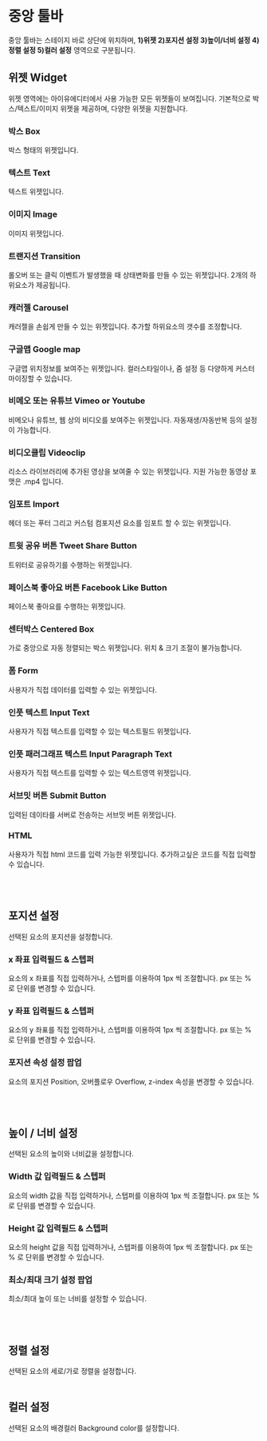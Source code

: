 # 중앙 툴바
중앙 툴바는 스테이지 바로 상단에 위치하며, __1)위젯 2)포지션 설정 3)높이/너비 설정 4)정렬 설정 5)컬러 설정__ 영역으로 구분됩니다.<br />


## 위젯 Widget
위젯 영역에는 아이유에디터에서 사용 가능한 모든 위젯들이 보여집니다. 기본적으로 박스/텍스트/이미지 위젯을 제공하며, 다양한 위젯을 지원합니다.<br />

### 박스 Box
박스 형태의 위젯입니다.

### 텍스트 Text
텍스트 위젯입니다.

### 이미지 Image
이미지 위젯입니다.

### 트랜지션 Transition
롤오버 또는 클릭 이벤트가 발생했을 때 상태변화를 만들 수 있는 위젯입니다. 2개의 하위요소가 제공됩니다.

### 캐러젤 Carousel
캐러젤을 손쉽게 만들 수 있는 위젯입니다. 추가할 하위요소의 갯수를 조정합니다.

### 구글맵 Google map
구글맵 위치정보를 보여주는 위젯입니다. 컬러스타일이나, 줌 설정 등 다양하게 커스터마이징할 수 있습니다.

### 비메오 또는 유튜브 Vimeo or Youtube
비메오나 유튜브, 웹 상의 비디오를 보여주는 위젯입니다. 자동재생/자동반복 등의 설정이 가능합니다.

### 비디오클립 Videoclip
리소스 라이브러리에 추가된 영상을 보여줄 수 있는 위젯입니다. 지원 가능한 동영상 포맷은 .mp4 입니다.

### 임포트 Import
헤더 또는 푸터 그리고 커스텀 컴포지션 요소를 임포트 할 수 있는 위젯입니다.

### 트윗 공유 버튼 Tweet Share Button
트위터로 공유하기를 수행하는 위젯입니다.

### 페이스북 좋아요 버튼 Facebook Like Button
페이스북 좋아요를 수행하는 위젯입니다.

### 센터박스 Centered Box
가로 중앙으로 자동 정렬되는 박스 위젯입니다. 위치 & 크기 조절이 불가능합니다.

### 폼 Form
사용자가 직접 데이터를 입력할 수 있는 위젯입니다.

### 인풋 텍스트 Input Text
사용자가 직접 텍스트를 입력할 수 있는 텍스트필드 위젯입니다.

### 인풋 패러그래프 텍스트 Input Paragraph Text
사용자가 직접 텍스트를 입력할 수 있는 텍스트영역 위젯입니다.

### 서브밋 버튼 Submit Button
입력된 데이타를 서버로 전송하는 서브밋 버튼 위젯입니다.

### HTML
사용자가 직접 html 코드를 입력 가능한 위젯입니다. 추가하고싶은 코드를 직접 입력할 수 있습니다.

<br /><br />




## 포지션 설정
선택된 요소의 포지션을 설정합니다.<br />


### x 좌표 입력필드 & 스텝퍼
요소의 x 좌표를 직접 입력하거나, 스텝퍼를 이용하여 1px 씩 조절합니다. px 또는 % 로 단위를 변경할 수 있습니다.

### y 좌표 입력필드 & 스텝퍼
요소의 y 좌표를 직접 입력하거나, 스텝퍼를 이용하여 1px 씩 조절합니다. px 또는 % 로 단위를 변경할 수 있습니다.

### 포지션 속성 설정 팝업
요소의 포지션 Position, 오버플로우 Overflow, z-index 속성을 변경할 수 있습니다. 

<br /><br />


## 높이 / 너비 설정
선택된 요소의 높이와 너비값을 설정합니다.<br />


### Width 값 입력필드 & 스텝퍼
요소의 width 값을 직접 입력하거나, 스텝퍼를 이용하여 1px 씩 조절합니다. px 또는 % 로 단위를 변경할 수 있습니다.

### Height 값 입력필드 & 스텝퍼
요소의 height 값을 직접 입력하거나, 스텝퍼를 이용하여 1px 씩 조절합니다. px 또는 % 로 단위를 변경할 수 있습니다.

### 최소/최대 크기 설정 팝업
최소/최대 높이 또는 너비를 설정할 수 있습니다.

<br /><br />


## 정렬 설정
선택된 요소의 세로/가로 정렬을 설정합니다. <br /><br />

## 컬러 설정
선택된 요소의 배경컬러 Background color를 설정합니다. <br /><br />